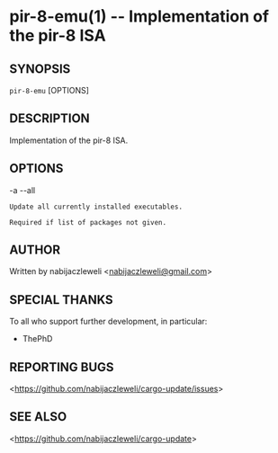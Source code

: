 pir-8-emu(1) -- Implementation of the pir-8 ISA
===============================================

## SYNOPSIS

`pir-8-emu` [OPTIONS]

## DESCRIPTION

Implementation of the pir-8 ISA.

## OPTIONS

  -a --all

    Update all currently installed executables.

    Required if list of packages not given.

## AUTHOR

Written by nabijaczleweli &lt;<nabijaczleweli@gmail.com>&gt;

## SPECIAL THANKS

To all who support further development, in particular:

  * ThePhD

## REPORTING BUGS

&lt;<https://github.com/nabijaczleweli/cargo-update/issues>&gt;

## SEE ALSO

&lt;<https://github.com/nabijaczleweli/cargo-update>&gt;
